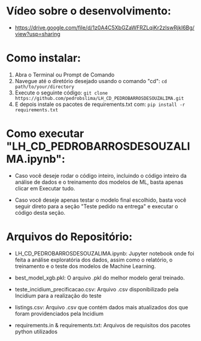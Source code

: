 # Vídeo sobre o desenvolvimento:
- https://drive.google.com/file/d/1z0A4C5XbGZaWFRZLqiKr2zIswRjkI6Bg/view?usp=sharing

# Como instalar:
1. Abra o Terminal ou Prompt de Comando
2. Navegue até o diretório desejado usando o comando "cd":
    ```cd path/to/your/directory```
3. Execute o seguinte código:
    ```git clone https://github.com/pedrobslima/LH_CD_PEDROBARROSDESOUZALIMA.git```
4. E depois instale os pacotes de requirements.txt com:
    ```pip install -r requirements.txt```

# Como executar "LH_CD_PEDROBARROSDESOUZALIMA.ipynb":

- Caso você deseje rodar o código inteiro, incluindo o código inteiro da análise de dados e o treinamento dos modelos de ML, basta apenas clicar em Executar tudo.

- Caso você deseje apenas testar o modelo final escolhido, basta você seguir direto para a seção "Teste pedido na entrega" e executar o código desta seção.

# Arquivos do Repositório:

- LH_CD_PEDROBARROSDESOUZALIMA.ipynb: Jupyter notebook onde foi feita a análise exploratória dos dados, assim como o relatório, o treinamento e o teste dos modelos de Machine Learning.

- best_model_xgb.pkl: O arquivo .pkl do melhor modelo geral treinado.

- teste_incidium_precificacao.csv: Arquivo .csv disponibilizado pela Incidium para a realização do teste

- listings.csv: Arquivo .csv que contém dados mais atualizados dos que foram providenciados pela Incidium

- requirements.in & requirements.txt: Arquivos de requisitos dos pacotes python utilizados
